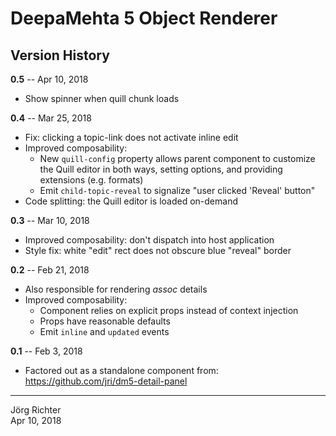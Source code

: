 # DeepaMehta 5 Object Renderer

## Version History

**0.5** -- Apr 10, 2018

* Show spinner when quill chunk loads

**0.4** -- Mar 25, 2018

* Fix: clicking a topic-link does not activate inline edit
* Improved composability:
    * New `quill-config` property allows parent component to customize the Quill editor in both ways, setting options, and providing extensions (e.g. formats)
    * Emit `child-topic-reveal` to signalize "user clicked 'Reveal' button"
* Code splitting: the Quill editor is loaded on-demand

**0.3** -- Mar 10, 2018

* Improved composability: don't dispatch into host application
* Style fix: white "edit" rect does not obscure blue "reveal" border

**0.2** -- Feb 21, 2018

* Also responsible for rendering *assoc* details
* Improved composability:
    * Component relies on explicit props instead of context injection
    * Props have reasonable defaults
    * Emit `inline` and `updated` events

**0.1** -- Feb 3, 2018

* Factored out as a standalone component from:  
  https://github.com/jri/dm5-detail-panel

------------
Jörg Richter  
Apr 10, 2018
